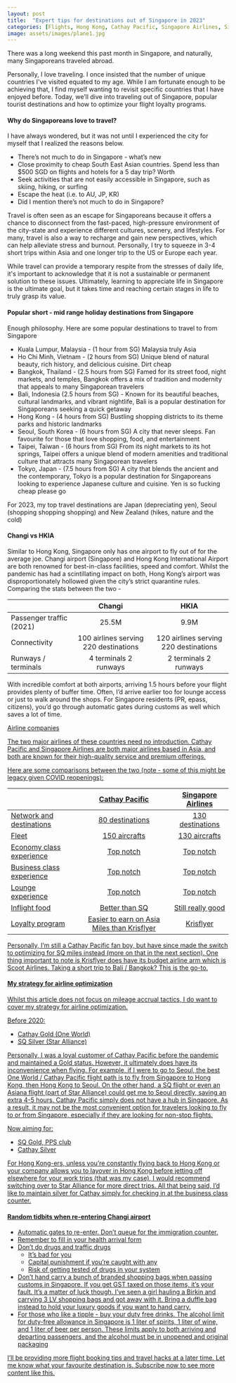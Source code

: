 ```yaml
---
layout: post
title:  "Expert tips for destinations out of Singapore in 2023"
categories: [Flights, Hong Kong, Cathay Pacific, Singapore Airlines, Singapore]
image: assets/images/plane1.jpg
---
```

There was a long weekend this past month in Singapore, and naturally, many Singaporeans traveled abroad.

Personally, I love traveling. I once insisted that the number of unique countries I've visited equated to my age. While I am fortunate enough to be achieving that, I find myself wanting to revisit specific countries that I have enjoyed before. Today, we’ll dive into traveling out of Singapore, popular tourist destinations and how to optimize your flight loyalty programs.

#### Why do Singaporeans love to travel?

I have always wondered, but it was not until I experienced the city for myself that I realized the reasons below.

+ There’s not much to do in Singapore - what’s new
+ Close proximity to cheap South East Asian countries. Spend less than $500 SGD on flights and hotels for a 5 day trip? Worth
+ Seek activities that are not easily accessible in Singapore, such as skiing, hiking, or surfing
+ Escape the heat (i.e. to AU, JP, KR)
+ Did I mention there’s not much to do in Singapore?

Travel is often seen as an escape for Singaporeans because it offers a chance to disconnect from the fast-paced, high-pressure environment of the city-state and experience different cultures, scenery, and lifestyles. For many, travel is also a way to recharge and gain new perspectives, which can help alleviate stress and burnout. Personally, I try to squeeze in 3-4 short trips within Asia and one longer trip to the US or Europe each year.

While travel can provide a temporary respite from the stresses of daily life, it's important to acknowledge that it is not a sustainable or permanent solution to these issues. Ultimately, learning to appreciate life in Singapore is the ultimate goal, but it takes time and reaching certain stages in life to truly grasp its value.

#### Popular short - mid range holiday destinations from Singapore

Enough philosophy. Here are some popular destinations to travel to from Singapore

+ Kuala Lumpur, Malaysia - (1 hour from SG) Malaysia truly Asia
+ Ho Chi Minh, Vietnam - (2 hours from SG) Unique blend of natural beauty, rich history, and delicious cuisine. Dirt cheap
+ Bangkok, Thailand - (2.5 hours from SG) Famed for its street food, night markets, and temples, Bangkok offers a mix of tradition and modernity that appeals to many Singaporean travelers
+ Bali, Indonesia (2.5 hours from SG) - Known for its beautiful beaches, cultural landmarks, and vibrant nightlife, Bali is a popular destination for Singaporeans seeking a quick getaway
+ Hong Kong - (4 hours from SG) Bustling shopping districts to its theme parks and historic landmarks
+ Seoul, South Korea - (6 hours from SG) A city that never sleeps. Fan favourite for those that love shopping, food, and entertainment
+ Taipei, Taiwan - (6 hours from SG) From its night markets to its hot springs, Taipei offers a unique blend of modern amenities and traditional culture that attracts many Singaporean travelers
+ Tokyo, Japan - (7.5 hours from SG) A city that blends the ancient and the contemporary, Tokyo is a popular destination for Singaporeans looking to experience Japanese culture and cuisine. Yen is so fucking cheap please go

For 2023, my top travel destinations are Japan (depreciating yen), Seoul (shopping shopping shopping) and New Zealand (hikes, nature and the cold)

#### Changi vs HKIA

Similar to Hong Kong, Singapore only has one airport to fly out of for the average joe. Changi airport (Singapore) and Hong Kong International Airport are both renowned for best-in-class facilities, speed and comfort. Whilst the pandemic has had a scintillating impact on both, Hong Kong’s airport was disproportionately hollowed given the city’s strict quarantine rules. Comparing the stats between the two -

|     | Changi | HKIA  |
| :---        |    :----:   | :---: |
| Passenger traffic (2021)      |  25.5M    |   9.9M    |
| Connectivity  | 100 airlines serving 220 destinations    | 120 airlines serving 220 destinations     |
| Runways / terminals   | 4 terminals 2 runways| 2 terminals 2 runways |

With incredible comfort at both airports, arriving 1.5 hours before your flight provides plenty of buffer time. Often, I’d arrive earlier too for lounge access or just to walk around the shops. For Singapore residents (PR, epass, citizens), you’d go through automatic gates during customs as well which saves a lot of time.
 
<u> Airline companies <u>

The two major airlines of these countries need no introduction. Cathay Pacific and Singapore Airlines are both major airlines based in Asia, and both are known for their high-quality service and premium offerings. 

Here are some comparisons between the two (note - some of this might be legacy given COVID reopenings):

|     | Cathay Pacific | Singapore Airlines  |
| :---        |    :----:   | :---: |
| Network and destinations     |  80 destinations   |   130 destinations    |
| Fleet  | 150 aircrafts    | 130 aircrafts    |
| Economy class experience   | Top notch | Top notch |
| Business class experience   | Top notch | Top notch |
| Lounge experience   | Top notch | Top notch |
| Inflight food   | Better than SQ | Still really good |
| Loyalty program   | Easier to earn on Asia Miles than Krisflyer | Krisflyer |

Personally, I’m still a Cathay Pacific fan boy, but have since made the switch to optimizing for SQ miles instead (more on that in the next section). One thing important to note is Krisflyer does have its budget airline arm which is Scoot Airlines. Taking a short trip to Bali / Bangkok? This is the go-to.

#### My strategy for airline optimization

Whilst this article does not focus on mileage accrual tactics, I do want to cover my strategy for airline optimization.

Before 2020:
+ Cathay Gold (One World)
+ SQ Silver (Star Alliance)

Personally, I was a loyal customer of Cathay Pacific before the pandemic and maintained a Gold status. However, it ultimately does have its inconvenience when flying. For example, if I were to go to Seoul, the best One World / Cathay Pacific flight path is to fly from Singapore to Hong Kong, then Hong Kong to Seoul. On the other hand, a SQ flight or even an Asiana flight (part of Star Alliance) could get me to Seoul directly, saving an extra 4-5 hours. Cathay Pacific simply does not have a hub in Singapore. As a result, it may not be the most convenient option for travelers looking to fly to or from Singapore, especially if they are looking for non-stop flights.

Now aiming for:
+ SQ Gold, PPS club
+ Cathay Silver

For Hong Kong-ers, unless you’re constantly flying back to Hong Kong or your company allows you to layover in Hong Kong before jetting off elsewhere for your work trips (that was my case), I would recommend switching over to Star Alliance for more direct trips. All that being said, I’d like to maintain silver for Cathay simply for checking in at the business class counter.

#### Random tidbits when re-entering Changi airport

+ Automatic gates to re-enter. Don’t queue for the immigration counter.
+ Remember to fill in your health arrival form
+ Don’t do drugs and traffic drugs
    + It’s bad for you
    + Capital punishment if you’re caught with any
    + Risk of getting tested of drugs in your system
+ Don’t hand carry a bunch of branded shopping bags when passing customs in Singapore. If you get GST taxed on those items, it’s your fault. It’s a matter of luck though. I’ve seen a girl hauling a Birkin and carrying 3 LV shopping bags and got away with it. Bring a duffle bag instead to hold your luxury goods if you want to hand carry.
+ For those who like a tipple - buy your duty free drinks. The alcohol limit for duty-free allowance in Singapore is 1 liter of spirits, 1 liter of wine, and 1 liter of beer per person. These limits apply to both arriving and departing passengers, and the alcohol must be in unopened and original packaging

I’ll be providing more flight booking tips and travel hacks at a later time. Let me know what your favourite destination is. Subscribe now to see more content like this.

